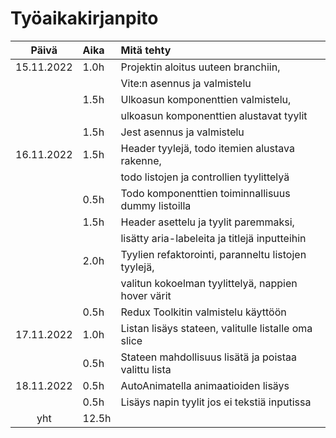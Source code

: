 # Työaikakirjanpito

|   Päivä    | Aika  | Mitä tehty                                           |
| :--------: | :---- | :--------------------------------------------------- |
| 15.11.2022 | 1.0h  | Projektin aloitus uuteen branchiin,                  |
|            |       | Vite:n asennus ja valmistelu                         |
|            | 1.5h  | Ulkoasun komponenttien valmistelu,                   |
|            |       | ulkoasun komponenttien alustavat tyylit              |
|            | 1.5h  | Jest asennus ja valmistelu                           |
| 16.11.2022 | 1.5h  | Header tyylejä, todo itemien alustava rakenne,       |
|            |       | todo listojen ja controllien tyylittelyä             |
|            | 0.5h  | Todo komponenttien toiminnallisuus dummy listoilla   |
|            | 1.5h  | Header asettelu ja tyylit paremmaksi,                |
|            |       | lisätty aria-labeleita ja titlejä inputteihin        |
|            | 2.0h  | Tyylien refaktorointi, paranneltu listojen tyylejä,  |
|            |       | valitun kokoelman tyylittelyä, nappien hover värit   |
|            | 0.5h  | Redux Toolkitin valmistelu käyttöön                  |
| 17.11.2022 | 1.0h  | Listan lisäys stateen, valitulle listalle oma slice  |
|            | 0.5h  | Stateen mahdollisuus lisätä ja poistaa valittu lista |
| 18.11.2022 | 0.5h  | AutoAnimatella animaatioiden lisäys                  |
|            | 0.5h  | Lisäys napin tyylit jos ei tekstiä inputissa         |
|    yht     | 12.5h |                                                      |
